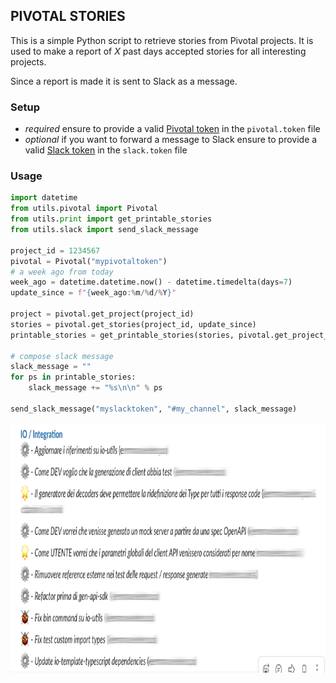 ## PIVOTAL STORIES
This is a simple Python script to retrieve stories from Pivotal projects.
It is used to make a report of _X_ past days accepted stories for all interesting projects.

Since a report is made it is sent to Slack as a message.

### Setup
- _required_ ensure to provide a valid [Pivotal token](https://www.pivotaltracker.com/help/articles/api_token/) in the `pivotal.token` file
- _optional_ if you want to forward a message to Slack ensure to provide a valid [Slack token](https://slack.com/intl/en-it/help/articles/115005265703-Create-a-bot-for-your-workspace) in the `slack.token` file 

### Usage
```python
import datetime
from utils.pivotal import Pivotal
from utils.print import get_printable_stories
from utils.slack import send_slack_message

project_id = 1234567
pivotal = Pivotal("mypivotaltoken")
# a week ago from today
week_ago = datetime.datetime.now() - datetime.timedelta(days=7)
update_since = f"{week_ago:%m/%d/%Y}"

project = pivotal.get_project(project_id)
stories = pivotal.get_stories(project_id, update_since)
printable_stories = get_printable_stories(stories, pivotal.get_project_membership(project_id))

# compose slack message
slack_message = ""
for ps in printable_stories:
    slack_message += "%s\n\n" % ps

send_slack_message("myslacktoken", "#my_channel", slack_message)
```

<img src="slack.png" height="400" />